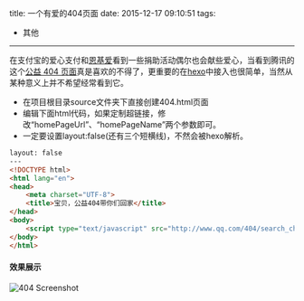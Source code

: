 title: 一个有爱的404页面
date: 2015-12-17 09:10:51
tags:
- 其他
---

在支付宝的爱心支付和[恩基爱](http://bbs.ngacn.cc/)看到一些捐助活动偶尔也会献些爱心，当看到腾讯的这个[公益 404 页面](http://www.qq.com/404/)真是喜欢的不得了，更重要的在[hexo](https://github.com/hexojs/hexo)中接入也很简单，当然从某种意义上并不希望经常看到它。

* 在项目根目录source文件夹下直接创建404.html页面
* 编辑下面html代码，如果定制超链接，修改“homePageUrl”、“homePageName”两个参数即可。
* 一定要设置layout:false(还有三个短横线)，不然会被hexo解析。

```html
layout: false
---
<!DOCTYPE html>
<html lang="en">
<head>
    <meta charset="UTF-8">
    <title>宝贝，公益404带你们回家</title>
</head>
<body>
    <script type="text/javascript" src="http://www.qq.com/404/search_children.js" charset="utf-8" homePageUrl="http://yoursite.com/yourPage.html" homePageName="回到我的主页"></script>
</body>
</html>
```
<!-- more -->

#### 效果展示
![404 Screenshot](http://mat1.gtimg.com/www/404/banner_02_20150320.jpg)